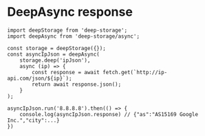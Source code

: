 # DeepAsync response

    import deepStorage from 'deep-storage';
    import deepAsync from 'deep-storage/async';

    const storage = deepStorage({});
    const asyncIpJson = deepAsync(
        storage.deep('ipJson'),
        async (ip) => {
            const response = await fetch.get(`http://ip-api.com/json/${ip}`);
            return await response.json();
        }
    );

    asyncIpJson.run('8.8.8.8').then(() => {
        console.log(asyncIpJson.response) // {"as":"AS15169 Google Inc.","city":...}
    })



